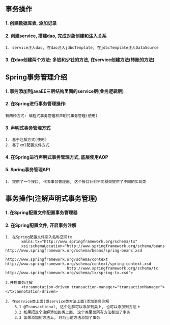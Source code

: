 ## 事务操作
#### 1. 创建数据库表, 添加记录
#### 2. 创建service, 搭建dao, 完成对象创建和注入关系
    1. service注入dao, 在dao注入jdbcTemplate, 在jdbcTemplate注入DataSource
   
#### 3. 在dao创建两个方法: 多钱和少钱的方法, 在service创建方法(转账的方法)

## Spring事务管理介绍
#### 1. 事务添加到javaEE三层结构里面的service层(业务逻辑层)

#### 2. 在Spring进行事务管理操作:
    有两种方式: 编程式事务管理和声明式事务管理(使用)
    
#### 3. 声明式事务管理方式
    1. 基于注解方式(使用)
    2. 基于xml配置文件方式
    
#### 4. 在Spring进行声明式事务管理方式, 底层使用AOP

#### 5. Spring事务管理API
    1. 提供了一个接口, 代表事务管理器, 这个接口针对不同框架提供了不同的实现类
    
## 事务操作(注解声明式事务管理)
#### 1. 在Spring配置文件配置事务管理器

#### 2. 在Spring配置文件, 开启事务注解
    1. 在Spring配置文件引入名称空间tx
           xmlns:tx="http://www.springframework.org/schema/tx"
           xsi:schemaLocation="http://www.springframework.org/schema/beans http://www.springframework.org/schema/beans/spring-beans.xsd
                               http://www.springframework.org/schema/context http://www.springframework.org/schema/context/spring-context.xsd
                               http://www.springframework.org/schema/tx http://www.springframework.org/schema/tx/spring-tx.xsd">
    
    2.开启事务注解
           <tx:annotation-driven transaction-manager="transactionManager"></tx:annotation-driven>
    
    3. 在service类上面(或service类方法上面)添加事务注解
        3.1 @Transactional, 这个注解可以添加到类上, 也可以添加到方法上
        3.2 如果把这个注解添加到类上面, 这个类里面所有方法都加了事务
        3.3 如果添加到方法上, 只为当前方法添加了事务